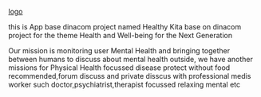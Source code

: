 [logo](https://res.cloudinary.com/davsvplok/image/upload/v1734775173/sohfxqjnaplovqi2vk68.png)

this is App base dinacom project named Healthy Kita
base on dinacom project for the theme Health and Well-being for the Next Generation

Our mission is monitoring user Mental Health and bringing together between humans to discuss about mental health
outside, we have another missions for Physical Health focussed disease protect without food recommended,forum discuss and private disscus with professional medis worker such doctor,psychiatrist,therapist focussed relaxing mental etc

